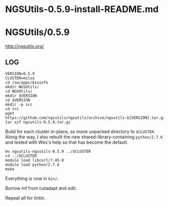 # NGSUtils-0.5.9-install-README.md

NGSUtils/0.5.9
==============

<http://ngsutils.org/>


LOG
---

    VERSION=0.5.9
    CLUSTER=milou
    cd /sw/apps/bioinfo
    mkdir NGSUtils/
    cd NGSUtils/
    mkdir $VERSION
    cd $VERSION
    mkdir -p src
    cd src
    wget https://github.com/ngsutils/ngsutils/archive/ngsutils-${VERSION}.tar.gz
    tar xzf ngsutils-0.5.9.tar.gz 

Build for each cluster in-place, so move unpacked directory to `$CLUSTER`.  Along the way, I also rebuilt the new shared-library-containing `python/2.7.6` and tested with Wes's help so that has become the default.

    mv ngsutils-ngsutils-0.5.9 ../$CLUSTER
    cd ../$CLUSTER
    module load libcurl/7.45.0
    module load python/2.7.6
    make

Everything is now in `bin/`.

Borrow mf from cutadapt and edit.

Repeat all for tintin.
